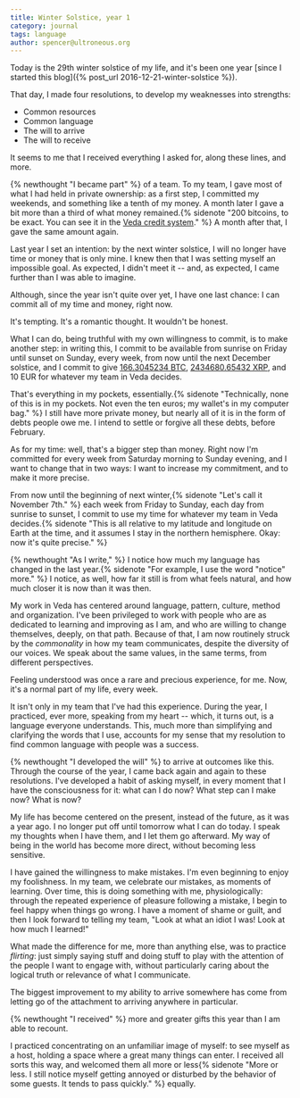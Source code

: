```yaml
---
title: Winter Solstice, year 1
category: journal
tags: language
author: spencer@ultroneous.org
---
```


Today is the 29th winter solstice of my life, and it's been one year [since I started this blog]({% post_url 2016-12-21-winter-solstice %}).

That day, I made four resolutions, to develop my weaknesses into strengths:
- Common resources
- Common language
- The will to arrive
- The will to receive

It seems to me that I received everything I asked for, along these lines, and more.

{% newthought "I became part" %} of a team. To my team, I gave most of what I had held in private ownership: as a first step, I committed my weekends, and something like a tenth of my money. A month later I gave a bit more than a third of what money remained.{% sidenote "200 bitcoins, to be exact. You can see it in the [Veda credit system](/credit)." %} A month after that, I gave the same amount again.

Last year I set an intention: by the next winter solstice, I will no longer have time or money that is only mine. I knew then that I was setting myself an impossible goal. As expected, I didn't meet it -- and, as expected, I came further than I was able to imagine.

Although, since the year isn't quite over yet, I have one last chance: I can commit all of my time and money, right now.

It's tempting. It's a romantic thought. It wouldn't be honest.

What I can do, being truthful with my own willingness to commit, is to make another step: in writing this, I commit to be available from sunrise on Friday until sunset on Sunday, every week, from now until the next December solstice, and I commit to give [166.3045234 BTC](https://blockchain.info/address/1B916yym1oeQaosLpsM3PRqzejvK93yq1o), [2434680.65432 XRP](https://bithomp.com/explorer/r34TrfYKX34JanQzKAMTzaduRYxLGjfBVd), and 10 EUR for whatever my team in Veda decides.

That's everything in my pockets, essentially.{% sidenote "Technically, none of this is in my pockets. Not even the ten euros; my wallet's in my computer bag." %} I still have more private money, but nearly all of it is in the form of debts people owe me. I intend to settle or forgive all these debts, before February.

As for my time: well, that's a bigger step than money. Right now I'm committed for every week from Saturday morning to Sunday evening, and I want to change that in two ways: I want to increase my commitment, and to make it more precise.

From now until the beginning of next winter,{% sidenote "Let's call it November 7th." %} each week from Friday to Sunday, each day from sunrise to sunset, I commit to use my time for whatever my team in Veda decides.{% sidenote "This is all relative to my latitude and longitude on Earth at the time, and it assumes I stay in the northern hemisphere. Okay: now it's quite precise." %}

{% newthought "As I write," %} I notice how much my language has changed in the last year.{% sidenote "For example, I use the word \"notice\" more." %} I notice, as well, how far it still is from what feels natural, and how much closer it is now than it was then.

My work in Veda has centered around language, pattern, culture, method and organization. I've been privileged to work with people who are as dedicated to learning and improving as I am, and who are willing to change themselves, deeply, on that path. Because of that, I am now routinely struck by the *commonality* in how my team communicates, despite the diversity of our voices. We speak about the same values, in the same terms, from different perspectives.

Feeling understood was once a rare and precious experience, for me. Now, it's a normal part of my life, every week.

It isn't only in my team that I've had this experience. During the year, I practiced, ever more, speaking from my heart -- which, it turns out, is a language everyone understands. This, much more than simplifying and clarifying the words that I use, accounts for my sense that my resolution to find common language with people was a success.

{% newthought "I developed the will" %} to arrive at outcomes like this. Through the course of the year, I came back again and again to these resolutions. I've developed a habit of asking myself, in every moment that I have the consciousness for it: what can I do now? What step can I make now? What is now?

My life has become centered on the present, instead of the future, as it was a year ago. I no longer put off until tomorrow what I can do today. I speak my thoughts when I have them, and I let them go afterward. My way of being in the world has become more direct, without becoming less sensitive.

I have gained the willingness to make mistakes. I'm even beginning to enjoy my foolishness. In my team, we celebrate our mistakes, as moments of learning. Over time, this is doing something with me, physiologically: through the repeated experience of pleasure following a mistake, I begin to feel happy when things go wrong. I have a moment of shame or guilt, and then I look forward to telling my team, "Look at what an idiot I was! Look at how much I learned!"

What made the difference for me, more than anything else, was to practice *flirting*: just simply saying stuff and doing stuff to play with the attention of the people I want to engage with, without particularly caring about the logical truth or relevance of what I communicate.

The biggest improvement to my ability to arrive somewhere has come from letting go of the attachment to arriving anywhere in particular.

{% newthought "I received" %} more and greater gifts this year than I am able to recount.

I practiced concentrating on an unfamiliar image of myself: to see myself as a host, holding a space where a great many things can enter. I received all sorts this way, and welcomed them all more or less{% sidenote "More or less. I still notice myself getting annoyed or disturbed by the behavior of some guests. It tends to pass quickly." %} equally.
